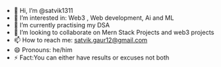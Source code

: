 - 👋 Hi, I’m @satvik1311
- 👀 I’m interested in: Web3 , Web development, Ai and ML
- 🌱 I’m currently practising my DSA
- 💞️ I’m looking to collaborate on Mern Stack Projects and web3 projects 
- 📫 How to reach me: [satvik.gaur12@gmail.com](https://www.linkedin.com/in/satvik-gaur-a550842a5/)
- 😄 Pronouns: he/him
- ⚡ Fact:You can either have results or excuses not both

<!---
satvik1311/satvik1311 is a ✨ special ✨ repository because its `README.md` (this file) appears on your GitHub profile.
You can click the Preview link to take a look at your changes.
--->
